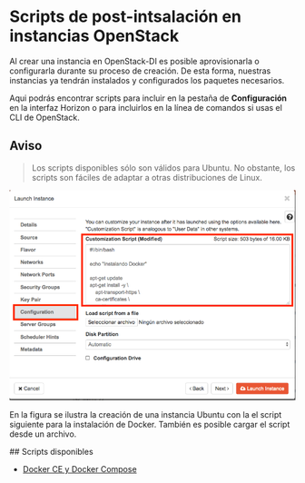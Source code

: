 # Scripts de post-intsalación en instancias OpenStack

Al crear una instancia en OpenStack-DI es posible aprovisionarla o configurarla durante su proceso de creación. De esta forma, nuestras instancias ya tendrán instalados y configurados los paquetes necesarios.
 
Aqui podrás encontrar scripts para incluir en la pestaña de **Configuración** en la interfaz Horizon o para incluirlos en la línea de comandos si usas el CLI de OpenStack.

## Aviso

> Los scripts disponibles sólo son válidos para Ubuntu. No obstante, los scripts son fáciles de adaptar a otras distribuciones de Linux.


![](configuracion.png)

En la figura se ilustra la creación de una instancia Ubuntu con la el script siguiente para la instalación de Docker. También es posible cargar el script desde un archivo.

<script src="https://gist.github.com/ualmtorres/dec19ebed2981459f8e5677979eb04c3.js"></script>

## Scripts disponibles

* [Docker CE y Docker Compose](scripts/docker.sh)